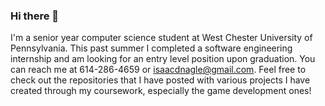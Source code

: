 ### Hi there 👋
I'm a senior year computer science student at West Chester University of Pennsylvania. This past summer I completed a software engineering internship and am looking for an entry level position upon graduation.
You can reach me at 614-286-4659 or isaacdnagle@gmail.com.
Feel free to check out the repositories that I have posted with various projects I have created through my coursework, especially the game development ones!

<!--
**inagle33/inagle33** is a ✨ _special_ ✨ repository because its `README.md` (this file) appears on your GitHub profile.

Here are some ideas to get you started:

- 🔭 I’m currently working on ...
- 🌱 I’m currently learning ...
- 👯 I’m looking to collaborate on ...
- 🤔 I’m looking for help with ...
- 💬 Ask me about ...
- 📫 How to reach me: ...
- 😄 Pronouns: ...
- ⚡ Fun fact: ...
-->
